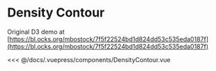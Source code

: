 # Density Contour

Original D3 demo at [https://bl.ocks.org/mbostock/7f5f22524bd1d824dd53c535eda0187f](https://bl.ocks.org/mbostock/7f5f22524bd1d824dd53c535eda0187f)

<density-contour/>

<<< @/docs/.vuepress/components/DensityContour.vue